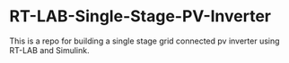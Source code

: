 # RT-LAB-Single-Stage-PV-Inverter
This is a repo for building a single stage grid connected pv inverter using RT-LAB and Simulink.
